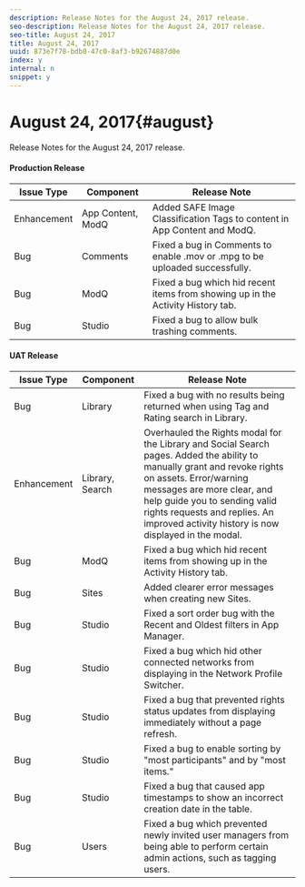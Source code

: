 ```yaml
---
description: Release Notes for the August 24, 2017 release.
seo-description: Release Notes for the August 24, 2017 release.
seo-title: August 24, 2017
title: August 24, 2017
uuid: 873e7f78-bdb0-47c0-8af3-b92674887d0e
index: y
internal: n
snippet: y
---
```


# August 24, 2017{#august}

Release Notes for the August 24, 2017 release.

#### Production Release
| **Issue Type** |**Component** |**Release Note** |
|---|---|---|
|  Enhancement | App Content, ModQ | Added SAFE Image Classification Tags to content in App Content and ModQ. |
|  Bug | Comments | Fixed a bug in Comments to enable .mov or .mpg to be uploaded successfully.  |
|  Bug | ModQ | Fixed a bug which hid recent items from showing up in the Activity History tab. |
|  Bug | Studio | Fixed a bug to allow bulk trashing comments. |

#### UAT Release
| **Issue Type** |**Component** |**Release Note** |
|---|---|---|
|  Bug | Library | Fixed a bug with no results being returned when using Tag and Rating search in Library. |
|  Enhancement | Library, Search | Overhauled the Rights modal for the Library and Social Search pages. Added the ability to manually grant and revoke rights on assets. Error/warning messages are more clear, and help guide you to sending valid rights requests and replies. An improved activity history is now displayed in the modal. |
|  Bug | ModQ | Fixed a bug which hid recent items from showing up in the Activity History tab. |
|  Bug | Sites | Added clearer error messages when creating new Sites. |
|  Bug | Studio | Fixed a sort order bug with the Recent and Oldest filters in App Manager. |
|  Bug | Studio | Fixed a bug which hid other connected networks from displaying in the Network Profile Switcher. |
|  Bug | Studio | Fixed a bug that prevented rights status updates from displaying immediately without a page refresh. |
|  Bug | Studio | Fixed a bug to enable sorting by "most participants" and by "most items." |
|  Bug | Studio | Fixed a bug that caused app timestamps to show an incorrect creation date in the table. |
|  Bug | Users | Fixed a bug which prevented newly invited user managers from being able to perform certain admin actions, such as tagging users. |

